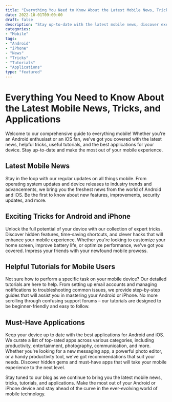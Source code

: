 ```yaml
--- 
title: "Everything You Need to Know About the Latest Mobile News, Tricks, and Applications" 
date: 2022-10-01T09:00:00 
draft: false 
description: "Stay up-to-date with the latest mobile news, discover exciting tricks, explore helpful tutorials, and find the best applications for your Android or iPhone device." 
categories: 
- "Mobile" 
tags: 
- "Android" 
- "iPhone" 
- "News" 
- "Tricks" 
- "Tutorials" 
- "Applications" 
type: "featured" 
--- 
```


# Everything You Need to Know About the Latest Mobile News, Tricks, and Applications

Welcome to our comprehensive guide to everything mobile! Whether you're an Android enthusiast or an iOS fan, we've got you covered with the latest news, helpful tricks, useful tutorials, and the best applications for your device. Stay up-to-date and make the most out of your mobile experience.

## Latest Mobile News

Stay in the loop with our regular updates on all things mobile. From operating system updates and device releases to industry trends and advancements, we bring you the freshest news from the world of Android and iOS. Be the first to know about new features, improvements, security updates, and more.

## Exciting Tricks for Android and iPhone

Unlock the full potential of your device with our collection of expert tricks. Discover hidden features, time-saving shortcuts, and clever hacks that will enhance your mobile experience. Whether you're looking to customize your home screen, improve battery life, or optimize performance, we've got you covered. Impress your friends with your newfound mobile prowess.

## Helpful Tutorials for Mobile Users

Not sure how to perform a specific task on your mobile device? Our detailed tutorials are here to help. From setting up email accounts and managing notifications to troubleshooting common issues, we provide step-by-step guides that will assist you in mastering your Android or iPhone. No more scrolling through confusing support forums – our tutorials are designed to be beginner-friendly and easy to follow.

## Must-Have Applications

Keep your device up to date with the best applications for Android and iOS. We curate a list of top-rated apps across various categories, including productivity, entertainment, photography, communication, and more. Whether you're looking for a new messaging app, a powerful photo editor, or a handy productivity tool, we've got recommendations that suit your needs. Discover hidden gems and must-have apps that will take your mobile experience to the next level.

Stay tuned to our blog as we continue to bring you the latest mobile news, tricks, tutorials, and applications. Make the most out of your Android or iPhone device and stay ahead of the curve in the ever-evolving world of mobile technology.
